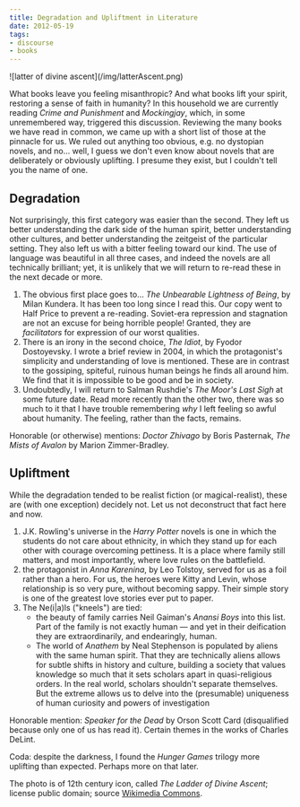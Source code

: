 ```yaml
---
title: Degradation and Upliftment in Literature
date: 2012-05-19
tags:
- discourse
- books
---
```


<div class="rightImage">
![latter of divine ascent](/img/latterAscent.png)
</div>

What books leave you feeling misanthropic? And what books lift your spirit,
restoring a sense of faith in humanity? In this household we are currently
reading _Crime and Punishment_ and _Mockingjay_, which, in some unremembered
way, triggered this discussion. Reviewing the many books we have read in common,
we came up with a short list of those at the pinnacle for us. We ruled out
anything too obvious, e.g. no dystopian novels, and no&hellip; well, I guess we
don't even know about novels that are deliberately or obviously uplifting. I
presume they exist, but I couldn't tell you the name of one.

<!-- truncate -->

## Degradation

Not surprisingly, this first category was easier than the second. They left us
better understanding the dark side of the human spirit, better understanding
other cultures, and better understanding the zeitgeist of the particular
setting. They also left us with a bitter feeling toward our kind. The use of
language was beautiful in all three cases, and indeed the novels are all
technically brilliant; yet, it is unlikely that we will return to re-read these
in the next decade or more.

1. The obvious first place goes to&hellip; _The Unbearable Lightness of Being_,
   by Milan Kundera. It has been too long since I read this. Our copy went to
   Half Price to prevent a re-reading. Soviet-era repression and stagnation are
   not an excuse for being horrible people! Granted, they are _facilitators_ for
   expression of our worst qualities.
2. There is an irony in the second choice, _The Idiot_, by Fyodor Dostoyevsky. I
   wrote a brief review in 2004, in which the protagonist's simplicity and
   understanding of love is mentioned. These are in contrast to the gossiping,
   spiteful, ruinous human beings he finds all around him. We find that it is
   impossible to be good and be in society.
3. Undoubtedly, I will return to Salman Rushdie's _The Moor's Last Sigh_ at some
   future date. Read more recently than the other two, there was so much to it
   that I have trouble remembering _why_ I left feeling so awful about humanity.
   The feeling, rather than the facts, remains.

Honorable (or otherwise) mentions: _Doctor Zhivago_ by Boris Pasternak, _The
Mists of Avalon_ by Marion Zimmer-Bradley.

## Upliftment

While the degradation tended to be realist fiction (or magical-realist), these
are (with one exception) decidely not. Let us not deconstruct that fact here and
now.

1. J.K. Rowling's universe in the _Harry Potter_ novels is one in which the
   students do not care about ethnicity, in which they stand up for each other
   with courage overcoming pettiness. It is a place where family still matters,
   and most importantly, where love rules on the battlefield.
2. the protagonist in _Anna Karenina_, by Leo Tolstoy, served for us as a foil
   rather than a hero. For us, the heroes were Kitty and Levin, whose
   relationship is so very pure, without becoming sappy. Their simple story is
   one of the greatest love stories ever put to paper.
3. The Ne(i|a)ls ("kneels") are tied:
   * the beauty of family carries Neil Gaiman's _Anansi Boys_ into this list. Part
     of the family is not exactly human &mdash; and yet in their deification they
     are extraordinarily, and endearingly, human.
   * The world of _Anathem_ by Neal Stephenson is populated by aliens with the
     same human spirit. That they are technically aliens allows for subtle shifts
     in history and culture, building a society that values knowledge so much that
     it sets scholars apart in quasi-religious orders. In the real world, scholars
     shouldn't separate themselves. But the extreme allows us to delve into the
     (presumable) uniqueness of human curiosity and powers of investigation

Honorable mention: _Speaker for the Dead_ by Orson Scott Card (disqualified
because only one of us has read it). Certain themes in the works of Charles
DeLint.

Coda: despite the darkness, I found the _Hunger Games_ trilogy more uplifting
than expected. Perhaps more on that later.

The photo is of 12th century icon, called _The Ladder of Divine Ascent_;
license public domain; source [Wikimedia
Commons](https://commons.wikimedia.org/wiki/File:The_Ladder_of_Divine_Ascent_Monastery_of_St_Catherine_Sinai_12th_century.jpg).
